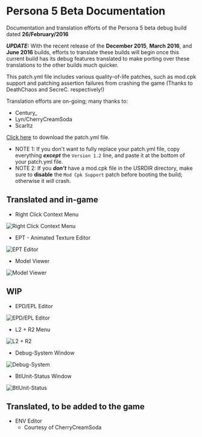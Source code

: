 # Persona 5 Beta Documentation
Documentation and translation efforts of the Persona 5 beta debug build dated **26/February/2016**

***UPDATE:*** With the recent release of the **December 2015**, **March 2016**, and **June 2016** builds, efforts to translate these builds will begin once this current build has its debug features translated to make porting over these translations to the other builds much quicker.

This patch.yml file includes various quality-of-life patches, such as mod.cpk support and patching assertion failures from crashing the game (Thanks to DeathChaos and SecreC. respectively!)

Translation efforts are on-going; many thanks to:
* Century_
* Lyn/CherryCreamSoda
* Scarltz

[Click here](https://github.com/KingJackSkellington/p5-beta-documentation/blob/main/patch.yml) to download the patch.yml file.
* NOTE 1: If you don't want to fully replace your patch.yml file, copy everything ***except*** the `Version 1.2` line, and paste it at the bottom of your patch.yml file.
* NOTE 2: If you ***don't*** have a mod.cpk file in the USRDIR directory, make sure to **disable** the `Mod Cpk Support` patch before booting the build; otherwise it _will_ crash.

## Translated and in-game
* Right Click Context Menu

![Right Click Context Menu](https://github.com/KingJackSkellington/p5-beta-documentation/blob/main/pics/right-click.png?raw=true)

* EPT - Animated Texture Editor

![EPT Editor](https://github.com/KingJackSkellington/p5-beta-documentation/blob/main/pics/ept.gif?raw=true)

* Model Viewer

![Model Viewer](https://github.com/KingJackSkellington/p5-beta-documentation/blob/main/pics/model-viewer.png?raw=true)

## WIP
* EPD/EPL Editor

![EPD/EPL Editor](https://github.com/KingJackSkellington/p5-beta-documentation/blob/main/pics/epd-epl.png?raw=true)

* L2 + R2 Menu

![L2 + R2](https://github.com/KingJackSkellington/p5-beta-documentation/blob/main/pics/l2r2wip.png?raw=true)

* Debug-System Window

![Debug-System](https://github.com/KingJackSkellington/p5-beta-documentation/blob/main/pics/system.png?raw=true)

* BtlUnit-Status Window

![BtlUnit-Status](https://github.com/KingJackSkellington/p5-beta-documentation/blob/main/pics/btlunit.png?raw=true)

## Translated, to be added to the game
* ENV Editor
  * Courtesy of CherryCreamSoda
